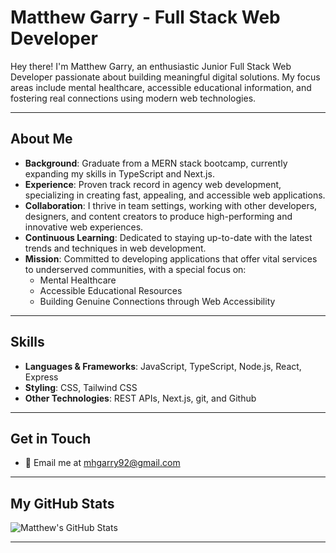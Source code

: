 # Matthew Garry - Full Stack Web Developer

Hey there! I'm Matthew Garry, an enthusiastic Junior Full Stack Web Developer passionate about building meaningful digital solutions. My focus areas include mental healthcare, accessible educational information, and fostering real connections using modern web technologies.

---

## About Me
- **Background**: Graduate from a MERN stack bootcamp, currently expanding my skills in TypeScript and Next.js.
- **Experience**: Proven track record in agency web development, specializing in creating fast, appealing, and accessible web applications.
- **Collaboration**: I thrive in team settings, working with other developers, designers, and content creators to produce high-performing and innovative web experiences.
- **Continuous Learning**: Dedicated to staying up-to-date with the latest trends and techniques in web development.
- **Mission**: Committed to developing applications that offer vital services to underserved communities, with a special focus on:
  - Mental Healthcare
  - Accessible Educational Resources
  - Building Genuine Connections through Web Accessibility

---

## Skills
- **Languages & Frameworks**: JavaScript, TypeScript, Node.js, React, Express
- **Styling**: CSS, Tailwind CSS
- **Other Technologies**: REST APIs, Next.js, git, and Github

---

## Get in Touch
- 📧 Email me at [mhgarry92@gmail.com](mailto:mhgarry92@gmail.com)

---

## My GitHub Stats

![Matthew's GitHub Stats](https://github-readme-stats.vercel.app/api?username=mhgarry&show_icons=true&theme=synthwave)

---
